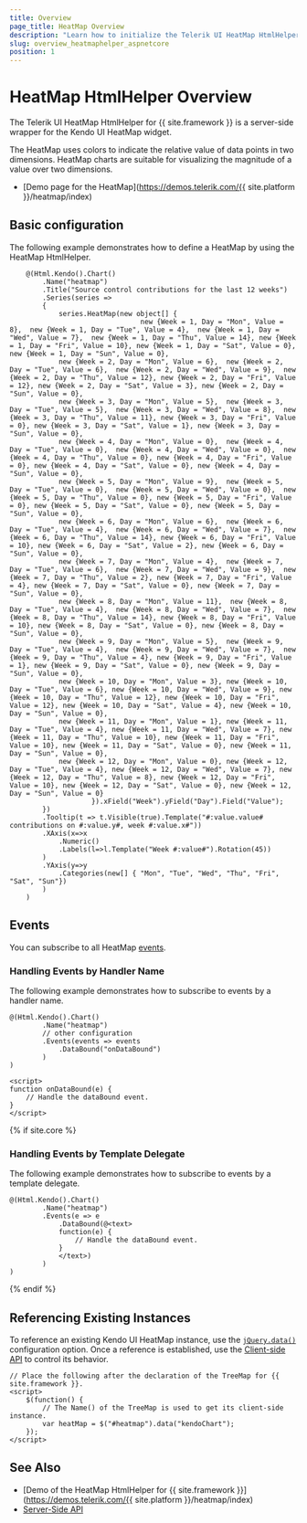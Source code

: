 ```yaml
---
title: Overview
page_title: HeatMap Overview
description: "Learn how to initialize the Telerik UI HeatMap HtmlHelper for {{ site.framework }} and use its events."
slug: overview_heatmaphelper_aspnetcore
position: 1
---
```


# HeatMap HtmlHelper Overview

The Telerik UI HeatMap HtmlHelper for {{ site.framework }} is a server-side wrapper for the Kendo UI HeatMap widget.

The HeatMap uses colors to indicate the relative value of data points in two dimensions. HeatMap charts are suitable for visualizing the magnitude of a value over two dimensions.

* [Demo page for the HeatMap](https://demos.telerik.com/{{ site.platform }}/heatmap/index)

## Basic configuration

The following example demonstrates how to define a HeatMap by using the HeatMap HtmlHelper.

```Razor
    @(Html.Kendo().Chart()
        .Name("heatmap")
        .Title("Source control contributions for the last 12 weeks")
        .Series(series =>
        {
            series.HeatMap(new object[] {
                                new {Week = 1, Day = "Mon", Value = 8},  new {Week = 1, Day = "Tue", Value = 4},  new {Week = 1, Day = "Wed", Value = 7},  new {Week = 1, Day = "Thu", Value = 14}, new {Week = 1, Day = "Fri", Value = 10}, new {Week = 1, Day = "Sat", Value = 0}, new {Week = 1, Day = "Sun", Value = 0},
            new {Week = 2, Day = "Mon", Value = 6},  new {Week = 2, Day = "Tue", Value = 6},  new {Week = 2, Day = "Wed", Value = 9},  new {Week = 2, Day = "Thu", Value = 12}, new {Week = 2, Day = "Fri", Value = 12}, new {Week = 2, Day = "Sat", Value = 3}, new {Week = 2, Day = "Sun", Value = 0},
            new {Week = 3, Day = "Mon", Value = 5},  new {Week = 3, Day = "Tue", Value = 5},  new {Week = 3, Day = "Wed", Value = 8},  new {Week = 3, Day = "Thu", Value = 11}, new {Week = 3, Day = "Fri", Value = 0}, new {Week = 3, Day = "Sat", Value = 1}, new {Week = 3, Day = "Sun", Value = 0},
            new {Week = 4, Day = "Mon", Value = 0},  new {Week = 4, Day = "Tue", Value = 0},  new {Week = 4, Day = "Wed", Value = 0},  new {Week = 4, Day = "Thu", Value = 0}, new {Week = 4, Day = "Fri", Value = 0}, new {Week = 4, Day = "Sat", Value = 0}, new {Week = 4, Day = "Sun", Value = 0},
            new {Week = 5, Day = "Mon", Value = 9},  new {Week = 5, Day = "Tue", Value = 0},  new {Week = 5, Day = "Wed", Value = 0},  new {Week = 5, Day = "Thu", Value = 0}, new {Week = 5, Day = "Fri", Value = 0}, new {Week = 5, Day = "Sat", Value = 0}, new {Week = 5, Day = "Sun", Value = 0},
            new {Week = 6, Day = "Mon", Value = 6},  new {Week = 6, Day = "Tue", Value = 4},  new {Week = 6, Day = "Wed", Value = 7},  new {Week = 6, Day = "Thu", Value = 14}, new {Week = 6, Day = "Fri", Value = 10}, new {Week = 6, Day = "Sat", Value = 2}, new {Week = 6, Day = "Sun", Value = 0},
            new {Week = 7, Day = "Mon", Value = 4},  new {Week = 7, Day = "Tue", Value = 6},  new {Week = 7, Day = "Wed", Value = 9},  new {Week = 7, Day = "Thu", Value = 2}, new {Week = 7, Day = "Fri", Value = 4}, new {Week = 7, Day = "Sat", Value = 0}, new {Week = 7, Day = "Sun", Value = 0},
            new {Week = 8, Day = "Mon", Value = 11},  new {Week = 8, Day = "Tue", Value = 4},  new {Week = 8, Day = "Wed", Value = 7},  new {Week = 8, Day = "Thu", Value = 14}, new {Week = 8, Day = "Fri", Value = 10}, new {Week = 8, Day = "Sat", Value = 0}, new {Week = 8, Day = "Sun", Value = 0},
            new {Week = 9, Day = "Mon", Value = 5},  new {Week = 9, Day = "Tue", Value = 4},  new {Week = 9, Day = "Wed", Value = 7},  new {Week = 9, Day = "Thu", Value = 4}, new {Week = 9, Day = "Fri", Value = 1}, new {Week = 9, Day = "Sat", Value = 0}, new {Week = 9, Day = "Sun", Value = 0},
            new {Week = 10, Day = "Mon", Value = 3}, new {Week = 10, Day = "Tue", Value = 6}, new {Week = 10, Day = "Wed", Value = 9}, new {Week = 10, Day = "Thu", Value = 12}, new {Week = 10, Day = "Fri", Value = 12}, new {Week = 10, Day = "Sat", Value = 4}, new {Week = 10, Day = "Sun", Value = 0},
            new {Week = 11, Day = "Mon", Value = 1}, new {Week = 11, Day = "Tue", Value = 4}, new {Week = 11, Day = "Wed", Value = 7}, new {Week = 11, Day = "Thu", Value = 10}, new {Week = 11, Day = "Fri", Value = 10}, new {Week = 11, Day = "Sat", Value = 0}, new {Week = 11, Day = "Sun", Value = 0},
            new {Week = 12, Day = "Mon", Value = 0}, new {Week = 12, Day = "Tue", Value = 4}, new {Week = 12, Day = "Wed", Value = 7}, new {Week = 12, Day = "Thu", Value = 8}, new {Week = 12, Day = "Fri", Value = 10}, new {Week = 12, Day = "Sat", Value = 0}, new {Week = 12, Day = "Sun", Value = 0}
                    }).xField("Week").yField("Day").Field("Value");
        })
        .Tooltip(t => t.Visible(true).Template("#:value.value# contributions on #:value.y#, week #:value.x#"))
        .XAxis(x=>x
            .Numeric()
            .Labels(l=>l.Template("Week #:value#").Rotation(45))
        )
        .YAxis(y=>y
            .Categories(new[] { "Mon", "Tue", "Wed", "Thu", "Fri", "Sat", "Sun"})
        )
    )
```

## Events

You can subscribe to all HeatMap [events](https://docs.telerik.com/kendo-ui/api/javascript/dataviz/ui/treemap#events).

### Handling Events by Handler Name

The following example demonstrates how to subscribe to events by a handler name.

    @(Html.Kendo().Chart()
            .Name("heatmap")
            // other configuration
            .Events(events => events
                .DataBound("onDataBound")
            )
    )

    <script>
    function onDataBound(e) {
        // Handle the dataBound event.
    }
    </script>

{% if site.core %}
### Handling Events by Template Delegate

The following example demonstrates how to subscribe to events by a template delegate.

    @(Html.Kendo().Chart()
            .Name("heatmap")
            .Events(e => e
                .DataBound(@<text>
                function(e) {
                    // Handle the dataBound event.
                }
                </text>)
            )
    )
{% endif %}

## Referencing Existing Instances

To reference an existing Kendo UI HeatMap instance, use the [`jQuery.data()`](http://api.jquery.com/jQuery.data/) configuration option. Once a reference is established, use the [Client-side API](https://docs.telerik.com/kendo-ui/api/javascript/dataviz/ui/chart) to control its behavior.

    // Place the following after the declaration of the TreeMap for {{ site.framework }}.
    <script>
        $(function() {
            // The Name() of the TreeMap is used to get its client-side instance.
            var heatMap = $("#heatmap").data("kendoChart");
        });
    </script>

## See Also

* [Demo of the HeatMap HtmlHelper for {{ site.framework }}](https://demos.telerik.com/{{ site.platform }}/heatmap/index)
* [Server-Side API](/api/chart)
